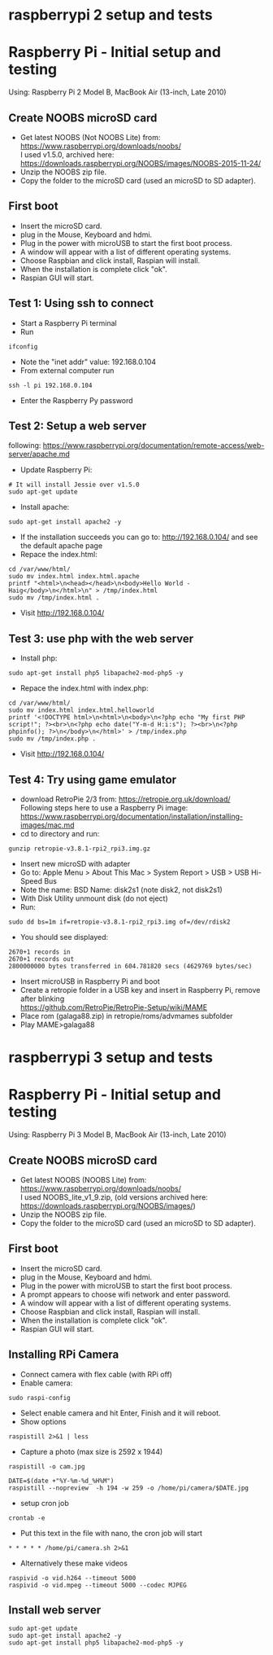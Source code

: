 # raspberrypi 2 setup and tests
Raspberry Pi  - Initial setup and testing
=========================================

Using: Raspberry Pi 2 Model B, MacBook Air (13-inch, Late 2010)

Create NOOBS microSD card
----------------------------

* Get latest NOOBS (Not NOOBS Lite) from: https://www.raspberrypi.org/downloads/noobs/  
I used v1.5.0, archived here: https://downloads.raspberrypi.org/NOOBS/images/NOOBS-2015-11-24/
* Unzip the NOOBS zip file.
* Copy the folder to the microSD card (used an microSD to SD adapter).

First boot
--------------

* Insert the microSD card.
* plug in the Mouse, Keyboard and hdmi.
* Plug in the power with microUSB to start the first boot process.
* A window will appear with a list of different operating systems.
* Choose Raspbian and click install, Raspian will install.
* When the installation is complete click "ok".
* Raspian GUI will start.

Test 1: Using ssh to connect
---------------------------------

* Start a Raspberry Pi terminal
* Run
```
ifconfig
```
* Note the "inet addr" value: 192.168.0.104
* From external computer run 
```
ssh -l pi 192.168.0.104
```
* Enter the Raspberry Py password

Test 2: Setup a web server
------------------------------

following: https://www.raspberrypi.org/documentation/remote-access/web-server/apache.md

* Update Raspberry Pi:
```
# It will install Jessie over v1.5.0
sudo apt-get update 
```
* Install apache:
```
sudo apt-get install apache2 -y
```
* If the installation succeeds you can go to: http://192.168.0.104/ and see the default apache page
* Repace the index.html: 
```
cd /var/www/html/  
sudo mv index.html index.html.apache  
printf "<html>\n<head></head>\n<body>Hello World - Haig</body>\n</html>\n" > /tmp/index.html  
sudo mv /tmp/index.html .  
```
* Visit http://192.168.0.104/

Test 3: use php with the web server
--------------------------------------

* Install php:
```
sudo apt-get install php5 libapache2-mod-php5 -y
```
* Repace the index.html with index.php:
```
cd /var/www/html/
sudo mv index.html index.html.helloworld
printf '<!DOCTYPE html>\n<html>\n<body>\n<?php echo "My first PHP script!"; ?><br>\n<?php echo date("Y-m-d H:i:s"); ?><br>\n<?php phpinfo(); ?>\n</body>\n</html>' > /tmp/index.php
sudo mv /tmp/index.php .
```
* Visit http://192.168.0.104/

Test 4: Try using game emulator
-------------------------------

* download RetroPie 2/3 from: https://retropie.org.uk/download/  
Following steps here to use a Raspberry Pi image: https://www.raspberrypi.org/documentation/installation/installing-images/mac.md
* cd to directory and run:
```
gunzip retropie-v3.8.1-rpi2_rpi3.img.gz 
```
* Insert new microSD with adapter
* Go to: Apple Menu > About This Mac > System Report > USB > USB Hi-Speed Bus
* Note the name: BSD Name:	disk2s1 (note disk2, not disk2s1)
* With Disk Utility unmount disk (do not eject)
* Run:
```
sudo dd bs=1m if=retropie-v3.8.1-rpi2_rpi3.img of=/dev/rdisk2
```
* You should see displayed:
```
2670+1 records in
2670+1 records out
2800000000 bytes transferred in 604.781820 secs (4629769 bytes/sec)
```
* Insert microUSB in Raspberry Pi and boot
* Create a retropie folder in a USB key and insert in Raspberry Pi, remove after blinking  
https://github.com/RetroPie/RetroPie-Setup/wiki/MAME  
* Place rom (galaga88.zip) in retropie/roms/advmames subfolder   
* Play MAME>galaga88 

# raspberrypi 3 setup and tests
Raspberry Pi  - Initial setup and testing
=========================================

Using: Raspberry Pi 3 Model B, MacBook Air (13-inch, Late 2010)

Create NOOBS microSD card
----------------------------

* Get latest NOOBS (NOOBS Lite) from: https://www.raspberrypi.org/downloads/noobs/  
I used NOOBS_lite_v1_9.zip, (old versions archived here: https://downloads.raspberrypi.org/NOOBS/images/)
* Unzip the NOOBS zip file.
* Copy the folder to the microSD card (used an microSD to SD adapter).

First boot
--------------

* Insert the microSD card.
* plug in the Mouse, Keyboard and hdmi.
* Plug in the power with microUSB to start the first boot process.
* A prompt appears to choose wifi network and enter password.
* A window will appear with a list of different operating systems.
* Choose Raspbian and click install, Raspian will install.
* When the installation is complete click "ok".
* Raspian GUI will start.

Installing RPi Camera
---------------------

* Connect camera with flex cable (with RPi off)
* Enable camera:
```
sudo raspi-config
```
* Select enable camera and hit Enter, Finish and it will reboot.
* Show options
```
raspistill 2>&1 | less
```
* Capture a photo (max size is 2592 x 1944)
```
raspistill -o cam.jpg

DATE=$(date +"%Y-%m-%d_%H%M")
raspistill --nopreview  -h 194 -w 259 -o /home/pi/camera/$DATE.jpg
```
* setup cron job
```
crontab -e
```
* Put this text in the file with nano, the cron job will start
```
* * * * * /home/pi/camera.sh 2>&1
```
* Alternatively these make videos
```
raspivid -o vid.h264 --timeout 5000
raspivid -o vid.mpeg --timeout 5000 --codec MJPEG
```

Install web server
------------------
```
sudo apt-get update 
sudo apt-get install apache2 -y
sudo apt-get install php5 libapache2-mod-php5 -y
```
